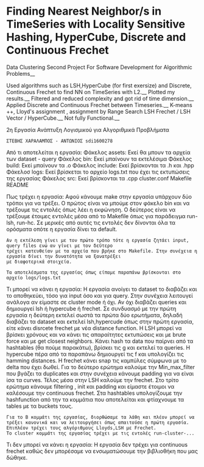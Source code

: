 # Finding Nearest Neighbor/s in TimeSeries with Locality Sensitive Hashing, HyperCube, Discrete and Continuous Frechet

Data Clustering Second Project For Software Development for Algorithmic Problems__


Used algorithms such as LSH,HyperCube (for first exersize) and Discrete, Continuous Frechet to find NN on TimeSeries with L2.__
Plotted my results.__
Filtered and reduced complexity and got rid of time dimension.__
Applied Discrete and Continuous Frechet between Timeseries.__
K-means ++, Lloyd's assignment , assignment by Range Search LSH Frechet / LSH Vector / HyperCube.__
Not fully Functional.__









2η Εργασία Ανάπτυξη Λογισμικού για Αλγοριθμικά Προβλήματα 

	ΣΤΕΒΗΣ ΧΑΡΑΛΑΜΠΟΣ - ΑΝΤΩΝΙΟΣ sdi1600278
	
Από τι αποτελείται η εργασία:
	Φάκελος assets:	Εκεί θα μπουν τα αρχεία των dataset - query
	Φάκελος bin:		Εκεί μπαίνουν τα εκτελέσιμα
	Φάκελος build:		Εκεί μπαίνουν τα .ο
	Φάκελος include:	Εκεί βρίσκονται τα .h και .hpp
	Φάκελοσ logs:		Εκεί βρίσκεται το αρχείο logs.txt που έχει τις εκτυπώσεις της εργασίας
	Φάκελος src:		Εκεί βρίσκονται τα .cpp
	cluster.conf
	Makefile
	README
	
Πως τρέχει η εργασία:
	Αφού κάνουμε make στην εργασία υπάρχουν δύο τρόποι για να τρέξει. 
	Ο πρώτος είναι να μπούμε στον φάκελο bin και να τρέξουμε τις εντολές όπως λέει η εκφώνηση.
	Ο δεύτερος είναι να τρέξουμε έτοιμες εντολές μέσα από το Makefile όπως για παράδειγμα run-lsh, run-hc. 
	Σε μερικές από αυτές τις εντολές δεν δίνονται όλα τα ορόσματα οπότε η εργασία δίνει τα default.
	
	Αν η εκτέλεση γίνει με τον πρώτο τρόπο τότε η εργασία ζητάει input, query files ενώ αν γίνει με τον δεύτερο
	τρέχει κατευθείαν με τα αρχεία που βρήκε στο Makefile. Στην συνέχεια η εργασία δίνει την δυνατότητα να ξανατρέξει
	με διαφοτερικά στοιχεία.
	
	Τα αποτελέσματα της εργασίας όπως είπαμε παραπάνω βρίσκονται στο αρχείο logs/logs.txt
	
Τι μπορεί να κάνει η εργασία:
	Η εργασία ανοίγει το dataset το διαβάζει και το αποθηκεύει, τόσο για input όσο και για query. 
	Στην συνέχεια λειτουγεί ανάλογα αν είμαστε σε cluster mode ή όχι.
	Αν όχι διαβάζει queries και δημιουργεί lsh ή hypercube ή frechet.
	Σε συνδυασμό με την πρώτη εργασία η δεύτερη εκτελεί σωστά τα πρώτα δύο ερωτήματα, δηλαδή διαβάζει τα dataset και εκτελεί lsh,hypercude 
	όπως στην πρώτη εργασία, είτε κάνει disrcete frechet με νέα distance function.
	Η LSH μπορεί να βρίσκει χρόνους και να κάνει τις απαραίτητες εκτυπώσεις και με brute force και με get closest neighbors.
	Κάνει hash τα data που παίρνει από τα hashtables (θα πούμε παρακάτω), βρίσκει τις g και εκτελεί τα queries.
	H hypercube πέρα από τα παραπάνω δημιουργεί τις f και υπολογίζει τις hamming distances.
	H frechet κάνει snap τις καμπύλες σύμφωνα με το delta που έχει δωθεί. Για το δεύτερο ερώτημα καλούμε την Min_max_filter που βγάζει τα
	duplicates και στην συνέχεια κάνουμε padding για να είναι ίσα τα curves. Τέλος μέσα στην LSH καλούμε την frechet.
	Στο τρίτο ερώτημα κάνουμε filtering , init και padding και είμαστε έτοιμοι να καλέσουμε την continuous frechet.
	Στα hashtables υπολογίζουμε την hashfunction από την τα κομμάτια που αποτελείται και φτίαχνουμε τα tables με τα buckets τους.
	
	Για το Β κομμάτι της εργασίας, διορθώσαμε τα λάθη και πλέον μπορεί να τρέξει κανονικά και να λειτουργήσει όπως απαιτούσε η πρώτη εργασία.
	Επιπλέον τρέχει τους αλγόριθμους Lloyds,LSH με Frechet.
	To cluster κομμάτι της εργασίας τρέχει με τις εντολές run-cluster-...
	
Τι δεν μπορεί να κάνει η εργασία:
	Η εργασία δεν τρέχει για continuous frechet καθώς δεν μπορέσαμε να ενσωματώσουμε την βιβλιοθήκη που μας δώθηκε.


